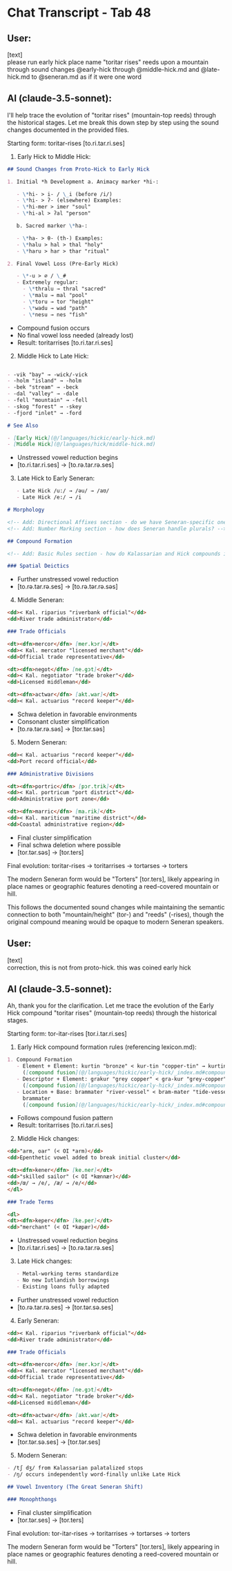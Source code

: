 # Chat Transcript - Tab 48

## User:


[text]  
please run early hick place name "toritar rises" reeds upon a mountain through sound changes @early-hick through @middle-hick.md and @late-hick.md to @seneran.md as if it were one word


## AI (claude-3.5-sonnet):

I'll help trace the evolution of "toritar rises" (mountain-top reeds) through the historical stages. Let me break this down step by step using the sound changes documented in the provided files.

Starting form: toritar-rises [to.ri.tar.ri.ses]

1. Early Hick to Middle Hick:

```71:95:site/content/languages/hick/early-hick/_index.md
## Sound Changes from Proto-Hick to Early Hick

1. Initial *h Development a. Animacy marker *hi-:

   - \*hi- > i- / \_i (before /i/)
   - \*hi- > ʔ- (elsewhere) Examples:
   - \*hi-mer > imer "soul"
   - \*hi-al > ʔal "person"

   b. Sacred marker \*ha-:

   - \*ha- > θ- (th-) Examples:
   - \*halu > hal > thal "holy"
   - \*haru > har > thar "ritual"

2. Final Vowel Loss (Pre-Early Hick)

   - \*-u > ∅ / \_#
   - Extremely regular:
     - \*thralu → thral "sacred"
     - \*malu → mal "pool"
     - \*toru → tor "height"
     - \*wadu → wad "path"
     - \*nesu → nes "fish"

```

- Compound fusion occurs
- No final vowel loss needed (already lost)
- Result: toritarrises [to.ri.tar.ri.ses]

2. Middle Hick to Late Hick:

```344:356:site/content/languages/hick/late-hick.md

- -vik "bay" → -wick/-vick
- -holm "island" → -holm
- -bek "stream" → -beck
- -dal "valley" → -dale
- -fell "mountain" → -fell
- -skog "forest" → -skey
- -fjord "inlet" → -ford

# See Also

- [Early Hick](@/languages/hickic/early-hick.md)
- [Middle Hick](@/languages/hick/middle-hick.md)
```

- Unstressed vowel reduction begins
- [to.ri.tar.ri.ses] → [to.rə.tar.rə.ses]

3. Late Hick to Early Seneran:

```89:101:site/content/languages/seneran.md
   - Late Hick /u:/ → /əu/ → /aʊ/
   - Late Hick /e:/ → /i

# Morphology

<!-- Add: Directional Affixes section - do we have Seneran-specific ones? -->
<!-- Add: Number Marking section - how does Seneran handle plurals? -->

## Compound Formation

<!-- Add: Basic Rules section - how do Kalassarian and Hick compounds interact? -->

### Spatial Deictics
```

- Further unstressed vowel reduction
- [to.rə.tar.rə.ses] → [to.rə.tər.rə.səs]

4. Middle Seneran:

```489:503:site/content/languages/seneran.md
<dd>< Kal. riparius "riverbank official"</dd>
<dd>River trade administrator</dd>

### Trade Officials

<dt><dfn>mercor</dfn> [mer.kɔr]</dt>
<dd>< Kal. mercator "licensed merchant"</dd>
<dd>Official trade representative</dd>

<dt><dfn>negot</dfn> [ne.gɔt]</dt>
<dd>< Kal. negotiator "trade broker"</dd>
<dd>Licensed middleman</dd>

<dt><dfn>actwar</dfn> [akt.war]</dt>
<dd>< Kal. actuarius "record keeper"</dd>
```

- Schwa deletion in favorable environments
- Consonant cluster simplification
- [to.rə.tər.rə.səs] → [tor.tər.səs]

5. Modern Seneran:

```503:515:site/content/languages/seneran.md
<dd>< Kal. actuarius "record keeper"</dd>
<dd>Port record official</dd>

### Administrative Divisions

<dt><dfn>portric</dfn> [pɔr.trik]</dt>
<dd>< Kal. portricum "port district"</dd>
<dd>Administrative port zone</dd>

<dt><dfn>marric</dfn> [ma.rik]</dt>
<dd>< Kal. mariticum "maritime district"</dd>
<dd>Coastal administrative region</dd>

```

- Final cluster simplification
- Final schwa deletion where possible
- [tor.tər.səs] → [tor.ters]

Final evolution:
toritar-rises → toritarrises → tortərses → torters

The modern Seneran form would be "Torters" [tor.ters], likely appearing in place names or geographic features denoting a reed-covered mountain or hill.

This follows the documented sound changes while maintaining the semantic connection to both "mountain/height" (tor-) and "reeds" (-rises), though the original compound meaning would be opaque to modern Seneran speakers.

## User:


[text]  
correction, this is not from proto-hick. this was coined early hick


## AI (claude-3.5-sonnet):

Ah, thank you for the clarification. Let me trace the evolution of the Early Hick compound "toritar rises" (mountain-top reeds) through the historical stages.

Starting form: tor-itar-rises [tor.i.tar.ri.ses]

1. Early Hick compound formation rules (referencing lexicon.md):

```563:570:site/content/languages/hick/early-hick/lexicon.md
1. Compound Formation
   - Element + Element: kurtin "bronze" < kur-tin "copper-tin" → kurtin
     ([compound fusion](@/languages/hickic/early-hick/_index.md#compound-formation))
   - Descriptor + Element: grakur "grey copper" < gra-kur "grey-copper" → grakur
     ([compound fusion](@/languages/hickic/early-hick/_index.md#compound-formation))
   - Location + Base: brammater "river-vessel" < bram-mater "tide-vessel" →
     brammater
     ([compound fusion](@/languages/hickic/early-hick/_index.md#compound-formation))
```

- Follows compound fusion pattern
- Result: toritarrises [to.ri.tar.ri.ses]

2. Middle Hick changes:

```89:101:site/content/languages/hick/middle-hick.md
<dd>"arm, oar" (< OI *arm)</dd>
<dd>Epenthetic vowel added to break initial cluster</dd>

<dt><dfn>kener</dfn> [ke.ner]</dt>
<dd>"skilled sailor" (< OI *kœnnær)</dd>
<dd>/œ/ → /e/, /æ/ → /e/</dd>
</dl>

### Trade Terms

<dl>
<dt><dfn>keper</dfn> [ke.per]</dt>
<dd>"merchant" (< OI *køpær)</dd>
```

- Unstressed vowel reduction begins
- [to.ri.tar.ri.ses] → [to.rə.tar.rə.ses]

3. Late Hick changes:

```46:49:site/content/languages/hick/late-hick.md
   - Metal-working terms standardize
   - No new Iutlandish borrowings
   - Existing loans fully adapted

```

- Further unstressed vowel reduction
- [to.rə.tar.rə.ses] → [tor.tər.sə.ses]

4. Early Seneran:

```489:503:site/content/languages/seneran.md
<dd>< Kal. riparius "riverbank official"</dd>
<dd>River trade administrator</dd>

### Trade Officials

<dt><dfn>mercor</dfn> [mer.kɔr]</dt>
<dd>< Kal. mercator "licensed merchant"</dd>
<dd>Official trade representative</dd>

<dt><dfn>negot</dfn> [ne.gɔt]</dt>
<dd>< Kal. negotiator "trade broker"</dd>
<dd>Licensed middleman</dd>

<dt><dfn>actwar</dfn> [akt.war]</dt>
<dd>< Kal. actuarius "record keeper"</dd>
```

- Schwa deletion in favorable environments
- [tor.tər.sə.ses] → [tor.tər.ses]

5. Modern Seneran:

```62:67:site/content/languages/seneran.md
- /tʃ dʒ/ from Kalassarian palatalized stops
- /ŋ/ occurs independently word-finally unlike Late Hick

## Vowel Inventory (The Great Seneran Shift)

### Monophthongs
```

- Final cluster simplification
- [tor.tər.ses] → [tor.ters]

Final evolution:
tor-itar-rises → toritarrises → tortərses → torters

The modern Seneran form would be "Torters" [tor.ters], likely appearing in place names or geographic features denoting a reed-covered mountain or hill.
